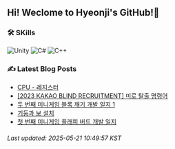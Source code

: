 ## Hi! Weclome to Hyeonji's GitHub!🌱
### 🛠️ SKills
![Unity](https://img.shields.io/badge/unity-%23000000.svg?style=for-the-badge&logo=unity&logoColor=white)
![C#](https://img.shields.io/badge/c%23-%23239120.svg?style=for-the-badge&logo=csharp&logoColor=white)
![C++](https://img.shields.io/badge/c++-%2300599C.svg?style=for-the-badge&logo=c%2B%2B&logoColor=white)

### ✍️ Latest Blog Posts
<!-- BLOG-POST-LIST:START -->
- [CPU - 레지스터](http://jjrdd.tistory.com/283)
- [[2023 KAKAO BLIND RECRUITMENT] 미로 탈출 명령어](http://jjrdd.tistory.com/282)
- [두 번째 미니게임 블록 깨기 개발 일지 1](http://jjrdd.tistory.com/281)
- [기둥과 보 설치](http://jjrdd.tistory.com/280)
- [첫 번째 미니게임 플래피 버드 개발 일지](http://jjrdd.tistory.com/279)

###### Last updated: 2025-05-21 10:49:57 KST
<!-- BLOG-POST-LIST:END -->
